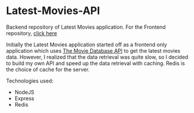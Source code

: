 # Latest-Movies-API
Backend repository of Latest Movies application. For the Frontend repository, [click here](https://github.com/zatkiller/Latest-Movies)

Initially the Latest Movies application started off as a frontend only application which uses [The Movie Database API](https://www.themoviedb.org/) to get the latest movies data. However, I realized that the data retrieval was quite slow, so I decided to build my own API and speed up the data retrieval with caching. Redis is the choice of cache for the server.

Technologies used:
- NodeJS
- Express
- Redis


